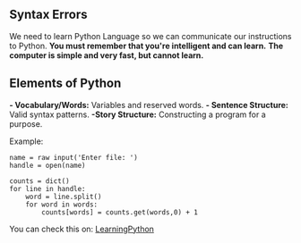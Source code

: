 ## Syntax Errors
We need to learn Python Language so we can communicate our instructions to Python.
**You must remember that you're intelligent and can learn.**
**The computer is simple and very fast, but cannot learn.**

## Elements of Python
**- Vocabulary/Words:** Variables and reserved words.
**- Sentence Structure:** Valid syntax patterns.
**-Story Structure:** Constructing a program for a purpose.

Example:

```
name = raw input('Enter file: ')
handle = open(name)

counts = dict()
for line in handle:
    word = line.split()
    for word in words:
        counts[words] = counts.get(words,0) + 1
```
You can check this on: [LearningPython](https://natasaur.github.io/LearningPython)